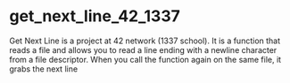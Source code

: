 # get_next_line_42_1337
Get Next Line is a project at 42 network (1337 school). It is a function that reads a file and allows you to read a line ending with a newline character from a file descriptor. When you call the function again on the same file, it grabs the next line 

